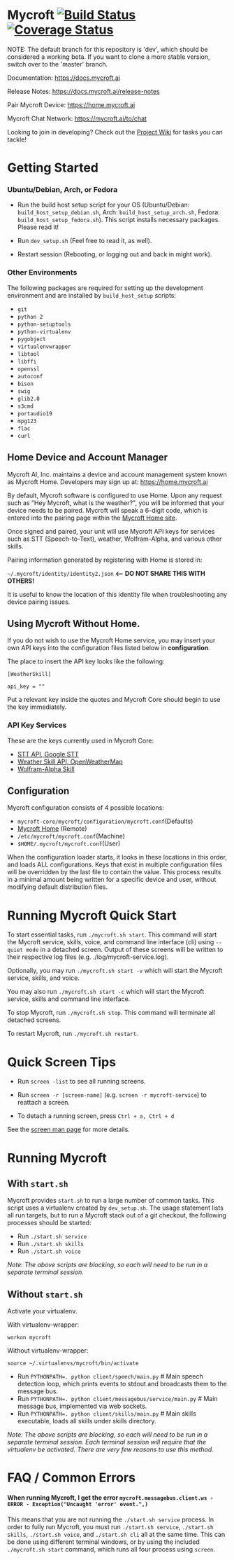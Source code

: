 Mycroft [![Build Status](https://travis-ci.org/MycroftAI/mycroft-core.svg?branch=master)](https://travis-ci.org/MycroftAI/mycroft-core) [![Coverage Status](https://coveralls.io/repos/github/MycroftAI/mycroft-core/badge.svg?branch=dev)](https://coveralls.io/github/MycroftAI/mycroft-core?branch=dev)
==========

NOTE: The default branch for this repository is 'dev', which should be considered a working beta. If you want to clone a more stable version, switch over to the 'master' branch.  

Documentation: https://docs.mycroft.ai

Release Notes: https://docs.mycroft.ai/release-notes

Pair Mycroft Device: https://home.mycroft.ai

Mycroft Chat Network: https://mycroft.ai/to/chat

Looking to join in developing?  Check out the [Project Wiki](../../wiki/Home) for tasks you can tackle!

# Getting Started

### Ubuntu/Debian, Arch, or Fedora
- Run the build host setup script for your OS (Ubuntu/Debian: `build_host_setup_debian.sh`, Arch: `build_host_setup_arch.sh`, Fedora: `build_host_setup_fedora.sh`). This script installs necessary packages. Please read it!

- Run `dev_setup.sh` (Feel free to read it, as well).

- Restart session (Rebooting, or logging out and back in might work).

### Other Environments
The following packages are required for setting up the development environment and are installed by `build_host_setup` scripts:

 - `git`
 - `python 2`
 - `python-setuptools`
 - `python-virtualenv`
 - `pygobject`
 - `virtualenvwrapper`
 - `libtool`
 - `libffi`
 - `openssl`
 - `autoconf`
 - `bison`
 - `swig`
 - `glib2.0`
 - `s3cmd`
 - `portaudio19`
 - `mpg123`
 - `flac`
 - `curl`

## Home Device and Account Manager
Mycroft AI, Inc. maintains a device and account management system known as Mycroft Home. Developers may sign up at: https://home.mycroft.ai

By default, Mycroft software is configured to use Home. Upon any request such as "Hey Mycroft, what is the weather?", you will be informed that your device needs to be paired. Mycroft will speak a 6-digit code, which is entered into the pairing page within the [Mycroft Home site](https://home.mycroft.ai).

Once signed and paired, your unit will use Mycroft API keys for services such as STT (Speech-to-Text), weather, Wolfram-Alpha, and various other skills.

Pairing information generated by registering with Home is stored in:

`~/.mycroft/identity/identity2.json` <b><-- DO NOT SHARE THIS WITH OTHERS!</b>

It is useful to know the location of this identity file when troubleshooting any device pairing issues.

## Using Mycroft Without Home.
If you do not wish to use the Mycroft Home service, you may insert your own API keys into the configuration files listed below in <b>configuration</b>.

The place to insert the API key looks like the following:

`[WeatherSkill]`

`api_key = ""`

Put a relevant key inside the quotes and Mycroft Core should begin to use the key immediately.

### API Key Services
These are the keys currently used in Mycroft Core:

- [STT API, Google STT](http://www.chromium.org/developers/how-tos/api-keys)
- [Weather Skill API, OpenWeatherMap](http://openweathermap.org/api)
- [Wolfram-Alpha Skill](http://products.wolframalpha.com/api/)

## Configuration
Mycroft configuration consists of 4 possible locations:
- `mycroft-core/mycroft/configuration/mycroft.conf`(Defaults)
- [Mycroft Home](https://home.mycroft.ai) (Remote)
- `/etc/mycroft/mycroft.conf`(Machine)
- `$HOME/.mycroft/mycroft.conf`(User)

When the configuration loader starts, it looks in these locations in this order, and loads ALL configurations. Keys that exist in multiple configuration files will be overridden by the last file to contain the value. This process results in a minimal amount being written for a specific device and user, without modifying default distribution files.

# Running Mycroft Quick Start
To start essential tasks, run `./mycroft.sh start`. This command will start the Mycroft service, skills, voice, and command line interface (cli) using `--quiet mode` in a detached screen.  Output of these screens will be written to their respective log files (e.g. ./log/mycroft-service.log).

Optionally, you may run `./mycroft.sh start -v` which will start the Mycroft service, skills, and voice. 

You may also run `./mycroft.sh start -c` which will start the Mycroft service, skills and command line interface.

To stop Mycroft, run `./mycroft.sh stop`. This command will terminate all detached screens.

To restart Mycroft, run `./mycroft.sh restart`.

# Quick Screen Tips
- Run `screen -list` to see all running screens.

- Run `screen -r [screen-name]` (e.g. `screen -r mycroft-service`) to reattach a screen.

- To detach a running screen, press `Ctrl + a, Ctrl + d`

See the [screen man page](http://man7.org/linux/man-pages/man1/screen.1.html) for more details.

# Running Mycroft
## With `start.sh`
Mycroft provides `start.sh` to run a large number of common tasks. This script uses a virtualenv created by `dev_setup.sh`. The usage statement lists all run targets, but to run a Mycroft stack out of a git checkout, the following processes should be started:

- Run `./start.sh service`
- Run `./start.sh skills`
- Run `./start.sh voice`

*Note: The above scripts are blocking, so each will need to be run in a separate terminal session.*

## Without `start.sh`
Activate your virtualenv.

With virtualenv-wrapper:
```
workon mycroft
```

Without virtualenv-wrapper:
```
source ~/.virtualenvs/mycroft/bin/activate
```

- Run `PYTHONPATH=. python client/speech/main.py` # Main speech detection loop, which prints events to stdout and broadcasts them to the message bus.
- Run `PYTHONPATH=. python client/messagebus/service/main.py` # Main message bus, implemented via web sockets.
- Run `PYTHONPATH=. python client/skills/main.py` # Main skills executable, loads all skills under skills directory.

*Note: The above scripts are blocking, so each will need to be run in a separate terminal session. Each terminal session will require that the virtualenv be activated. There are very few reasons to use this method.*

# FAQ / Common Errors

#### When running Mycroft, I get the error `mycroft.messagebus.client.ws - ERROR - Exception("Uncaught 'error' event.",)`

This means that you are not running the `./start.sh service` process. In order to fully run Mycroft, you must run `./start.sh service`, `./start.sh skills`, `./start.sh voice`, and `./start.sh cli` all at the same time. This can be done using different terminal windows, or by using the included `./mycroft.sh start` command, which runs all four process using `screen`.
